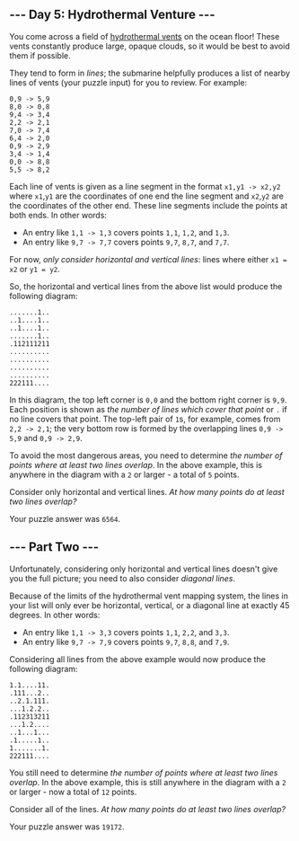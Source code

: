 ## \--- Day 5: Hydrothermal Venture ---

You come across a field of [hydrothermal
vents](https://en.wikipedia.org/wiki/Hydrothermal_vent) on the ocean
floor\! These vents constantly produce large, opaque clouds, so it would
be best to avoid them if possible.

They tend to form in *lines*; the submarine helpfully produces a list of
nearby <span title="Maybe they&#39;re Bresenham vents.">lines of
vents</span> (your puzzle input) for you to review. For example:

    0,9 -> 5,9
    8,0 -> 0,8
    9,4 -> 3,4
    2,2 -> 2,1
    7,0 -> 7,4
    6,4 -> 2,0
    0,9 -> 2,9
    3,4 -> 1,4
    0,0 -> 8,8
    5,5 -> 8,2

Each line of vents is given as a line segment in the format `x1,y1 ->
x2,y2` where `x1`,`y1` are the coordinates of one end the line segment
and `x2`,`y2` are the coordinates of the other end. These line segments
include the points at both ends. In other words:

  - An entry like `1,1 -> 1,3` covers points `1,1`, `1,2`, and `1,3`.
  - An entry like `9,7 -> 7,7` covers points `9,7`, `8,7`, and `7,7`.

For now, *only consider horizontal and vertical lines*: lines where
either `x1 = x2` or `y1 = y2`.

So, the horizontal and vertical lines from the above list would produce
the following diagram:

    .......1..
    ..1....1..
    ..1....1..
    .......1..
    .112111211
    ..........
    ..........
    ..........
    ..........
    222111....

In this diagram, the top left corner is `0,0` and the bottom right
corner is `9,9`. Each position is shown as *the number of lines which
cover that point* or `.` if no line covers that point. The top-left pair
of `1`s, for example, comes from `2,2 -> 2,1`; the very bottom row is
formed by the overlapping lines `0,9 -> 5,9` and `0,9 -> 2,9`.

To avoid the most dangerous areas, you need to determine *the number of
points where at least two lines overlap*. In the above example, this is
anywhere in the diagram with a `2` or larger - a total of `5` points.

Consider only horizontal and vertical lines. *At how many points do at
least two lines overlap?*

Your puzzle answer was `6564`.

## \--- Part Two ---

Unfortunately, considering only horizontal and vertical lines doesn't
give you the full picture; you need to also consider *diagonal lines*.

Because of the limits of the hydrothermal vent mapping system, the lines
in your list will only ever be horizontal, vertical, or a diagonal line
at exactly 45 degrees. In other words:

  - An entry like `1,1 -> 3,3` covers points `1,1`, `2,2`, and `3,3`.
  - An entry like `9,7 -> 7,9` covers points `9,7`, `8,8`, and `7,9`.

Considering all lines from the above example would now produce the
following diagram:

    1.1....11.
    .111...2..
    ..2.1.111.
    ...1.2.2..
    .112313211
    ...1.2....
    ..1...1...
    .1.....1..
    1.......1.
    222111....

You still need to determine *the number of points where at least two
lines overlap*. In the above example, this is still anywhere in the
diagram with a `2` or larger - now a total of `12` points.

Consider all of the lines. *At how many points do at least two lines
overlap?*

Your puzzle answer was `19172`.



